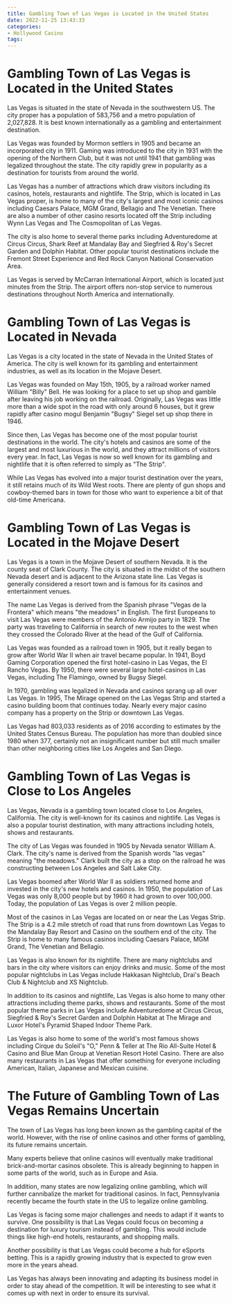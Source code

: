 ```yaml
---
title: Gambling Town of Las Vegas is Located in the United States
date: 2022-11-25 13:43:33
categories:
- Hollywood Casino
tags:
---
```



#  Gambling Town of Las Vegas is Located in the United States

Las Vegas is situated in the state of Nevada in the southwestern US. The city proper has a population of 583,756 and a metro population of 2,027,828. It is best known internationally as a gambling and entertainment destination.

Las Vegas was founded by Mormon settlers in 1905 and became an incorporated city in 1911. Gaming was introduced to the city in 1931 with the opening of the Northern Club, but it was not until 1941 that gambling was legalized throughout the state. The city rapidly grew in popularity as a destination for tourists from around the world.

Las Vegas has a number of attractions which draw visitors including its casinos, hotels, restaurants and nightlife. The Strip, which is located in Las Vegas proper, is home to many of the city's largest and most iconic casinos including Caesars Palace, MGM Grand, Bellagio and The Venetian. There are also a number of other casino resorts located off the Strip including Wynn Las Vegas and The Cosmopolitan of Las Vegas.

The city is also home to several theme parks including Adventuredome at Circus Circus, Shark Reef at Mandalay Bay and Siegfried & Roy's Secret Garden and Dolphin Habitat. Other popular tourist destinations include the Fremont Street Experience and Red Rock Canyon National Conservation Area.

Las Vegas is served by McCarran International Airport, which is located just minutes from the Strip. The airport offers non-stop service to numerous destinations throughout North America and internationally.

#  Gambling Town of Las Vegas is Located in Nevada

Las Vegas is a city located in the state of Nevada in the United States of America. The city is well known for its gambling and entertainment industries, as well as its location in the Mojave Desert.

Las Vegas was founded on May 15th, 1905, by a railroad worker named William "Billy" Bell. He was looking for a place to set up shop and gamble after leaving his job working on the railroad. Originally, Las Vegas was little more than a wide spot in the road with only around 6 houses, but it grew rapidly after casino mogul Benjamin "Bugsy" Siegel set up shop there in 1946.

Since then, Las Vegas has become one of the most popular tourist destinations in the world. The city's hotels and casinos are some of the largest and most luxurious in the world, and they attract millions of visitors every year. In fact, Las Vegas is now so well known for its gambling and nightlife that it is often referred to simply as "The Strip".

While Las Vegas has evolved into a major tourist destination over the years, it still retains much of its Wild West roots. There are plenty of gun shops and cowboy-themed bars in town for those who want to experience a bit of that old-time Americana.

#  Gambling Town of Las Vegas is Located in the Mojave Desert

Las Vegas is a town in the Mojave Desert of southern Nevada. It is the county seat of Clark County. The city is situated in the midst of the southern Nevada desert and is adjacent to the Arizona state line. Las Vegas is generally considered a resort town and is famous for its casinos and entertainment venues.

The name Las Vegas is derived from the Spanish phrase "Vegas de la Frontera" which means "the meadows" in English. The first Europeans to visit Las Vegas were members of the Antonio Armijo party in 1829. The party was traveling to California in search of new routes to the west when they crossed the Colorado River at the head of the Gulf of California.

Las Vegas was founded as a railroad town in 1905, but it really began to grow after World War II when air travel became popular. In 1941, Boyd Gaming Corporation opened the first hotel-casino in Las Vegas, the El Rancho Vegas. By 1950, there were several large hotel-casinos in Las Vegas, including The Flamingo, owned by Bugsy Siegel.

In 1970, gambling was legalized in Nevada and casinos sprang up all over Las Vegas. In 1995, The Mirage opened on the Las Vegas Strip and started a casino building boom that continues today. Nearly every major casino company has a property on the Strip or downtown Las Vegas.

Las Vegas had 803,033 residents as of 2016 according to estimates by the United States Census Bureau. The population has more than doubled since 1980 when 377, certainly not an insignificant number but still much smaller than other neighboring cities like Los Angeles and San Diego.

#  Gambling Town of Las Vegas is Close to Los Angeles

Las Vegas, Nevada is a gambling town located close to Los Angeles, California. The city is well-known for its casinos and nightlife. Las Vegas is also a popular tourist destination, with many attractions including hotels, shows and restaurants.

The city of Las Vegas was founded in 1905 by Nevada senator William A. Clark. The city's name is derived from the Spanish words "las vegas" meaning "the meadows." Clark built the city as a stop on the railroad he was constructing between Los Angeles and Salt Lake City.

Las Vegas boomed after World War II as soldiers returned home and invested in the city's new hotels and casinos. In 1950, the population of Las Vegas was only 8,000 people but by 1960 it had grown to over 100,000. Today, the population of Las Vegas is over 2 million people.

Most of the casinos in Las Vegas are located on or near the Las Vegas Strip. The Strip is a 4.2 mile stretch of road that runs from downtown Las Vegas to the Mandalay Bay Resort and Casino on the southern end of the city. The Strip is home to many famous casinos including Caesars Palace, MGM Grand, The Venetian and Bellagio.

Las Vegas is also known for its nightlife. There are many nightclubs and bars in the city where visitors can enjoy drinks and music. Some of the most popular nightclubs in Las Vegas include Hakkasan Nightclub, Drai's Beach Club & Nightclub and XS Nightclub.

In addition to its casinos and nightlife, Las Vegas is also home to many other attractions including theme parks, shows and restaurants. Some of the most popular theme parks in Las Vegas include Adventuredome at Circus Circus, Siegfried & Roy's Secret Garden and Dolphin Habitat at The Mirage and Luxor Hotel's Pyramid Shaped Indoor Theme Park.

Las Vegas is also home to some of the world's most famous shows including Cirque du Soleil's "O," Penn & Teller at The Rio All-Suite Hotel & Casino and Blue Man Group at Venetian Resort Hotel Casino. There are also many restaurants in Las Vegas that offer something for everyone including American, Italian, Japanese and Mexican cuisine.

#  The Future of Gambling Town of Las Vegas Remains Uncertain

The town of Las Vegas has long been known as the gambling capital of the world. However, with the rise of online casinos and other forms of gambling, its future remains uncertain.

Many experts believe that online casinos will eventually make traditional brick-and-mortar casinos obsolete. This is already beginning to happen in some parts of the world, such as in Europe and Asia.

In addition, many states are now legalizing online gambling, which will further cannibalize the market for traditional casinos. In fact, Pennsylvania recently became the fourth state in the US to legalize online gambling.

Las Vegas is facing some major challenges and needs to adapt if it wants to survive. One possibility is that Las Vegas could focus on becoming a destination for luxury tourism instead of gambling. This would include things like high-end hotels, restaurants, and shopping malls.

Another possibility is that Las Vegas could become a hub for eSports betting. This is a rapidly growing industry that is expected to grow even more in the years ahead.

Las Vegas has always been innovating and adapting its business model in order to stay ahead of the competition. It will be interesting to see what it comes up with next in order to ensure its survival.